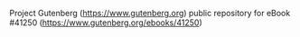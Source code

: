 Project Gutenberg (https://www.gutenberg.org) public repository for eBook #41250 (https://www.gutenberg.org/ebooks/41250)
